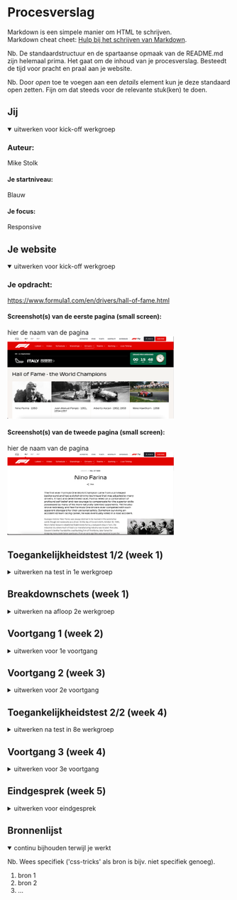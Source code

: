 # Procesverslag
Markdown is een simpele manier om HTML te schrijven.  
Markdown cheat cheet: [Hulp bij het schrijven van Markdown](https://github.com/adam-p/markdown-here/wiki/Markdown-Cheatsheet).

Nb. De standaardstructuur en de spartaanse opmaak van de README.md zijn helemaal prima. Het gaat om de inhoud van je procesverslag. Besteedt de tijd voor pracht en praal aan je website.

Nb. Door *open* toe te voegen aan een *details* element kun je deze standaard open zetten. Fijn om dat steeds voor de relevante stuk(ken) te doen.





## Jij

<details open>
  <summary>uitwerken voor kick-off werkgroep</summary>

  ### Auteur:
  Mike Stolk

  #### Je startniveau:
  Blauw

  #### Je focus:
  Responsive
 
</details>





## Je website

<details open>
  <summary>uitwerken voor kick-off werkgroep</summary>

  ### Je opdracht:
  https://www.formula1.com/en/drivers/hall-of-fame.html

  #### Screenshot(s) van de eerste pagina (small screen): 
  hier de naam van de pagina  
  <img src="readme-images/screen1.png" width="375px" alt="Hall of Fame pagina van Formule 1">

  #### Screenshot(s) van de tweede pagina (small screen):
  hier de naam van de pagina  
  <img src="readme-images/screen2.png" width="375px" alt="Omschrijvings pagina van de formule 1 coureur en zijn cariere.">
 
</details>



## Toegankelijkheidstest 1/2 (week 1)

<details>
  <summary>uitwerken na test in 1e werkgroep</summary>

  ### Bevindingen
  Lijst met je bevindingen die in de test naar voren kwamen:

  #### Screenreader
  De website van de Formule 1 is goed te navigeren. Maar de screenreader neemt niet de grote rode navigation bar mee als hij de website begint voor te lezen.
  Dit zorgt ervoor dat een groot deel van belangrijke informatie wordt overgeslagen. 

  Hier een omschrijving van hoe het opgelost kan worden (met indien nodig afbeeldingen)
  Mijn manier om dit op te lossen is om te proberen de navigation wel leesbaar te maken voor een screenreader

  #### Muis en Toetsenbord 
 deze test moet ik nog doen omdat ik het niet werkende kreeg....

  Hier een omschrijving van hoe het opgelost kan worden (met indien nodig afbeeldingen)


  #### Motoriek (shocks, elastiekjes)
  De website van F1 is goed te bezoeken met een Motorieke beperking. het scrollen gaat gemakkelijk. en als je plotesling een knop indrukt dan kan je snel weer,  terug navigeren. Voor de rest als je bijvoorbeeld 2 vingers aan elkaar had was de website nog steeds goed te navigeren. Soms was het wat lastiger omdat voor Mac
  een van de shortcuts met 2 vingers om de mousepad klikken is. 


  Hier een omschrijving van hoe het opgelost kan worden (met indien nodig afbeeldingen)


  #### Visueel (brillen, contrast, kleurenblind, dark/light). 
  De test met Dark/Light werkte niet omdat de Formule 1 website geen Darkmode Support. 
  Maar de test met wazige visie en tunnelvisie zorgde ervoor dat ik erachter kwam dat de plaatjes niet altijd even scherp zijn voor iedereen
  en de letters ook niet altijd te lezen zijn omdat deze te klein zijn.


  Hier een omschrijving van hoe het opgelost kan worden (met indien nodig afbeeldingen)
    Ik ga dit oplossen door de plaatjes en het lettertype te vergroten zodat het beter leesbaar is. Ook ga ik ervoor zorgen dat er een Darkmode functie is voor de
    website zodat de website ook toegankelijk is voor mensen die niet goed tegen vel licht kunnen.

</details>



## Breakdownschets (week 1)

<details>
  <summary>uitwerken na afloop 2e werkgroep</summary>

  ### de hele pagina: 
  <img src="![Breakdownschets](https://user-images.githubusercontent.com/91497923/190631135-58988459-1439-458b-b707-9d9670a2f595.png)" width="375px" alt="breakdown van de hele pagina">

  ### dynamisch deel (bijv menu): 
  <img src="readme-images/breakdownschets2.png" width="375px" alt="breakdown van het menu">



</details>





## Voortgang 1 (week 2)

<details>
  <summary>uitwerken voor 1e voortgang</summary>


  ### Stand van zaken
  hier dit ging goed & dit was lastig (neem ook screenshots op van delen van je website en code)
  
  
  <img src="readme-images/voortgang1.png" width="375px" alt="1e versie van de pagina">
  
  Wat ging goed:
  - het opstellen van de website
  - de content plaatsen op de website
  - de juiste content vinden
  - de juiste informatie vinden

  Wat was lastig:
  - het gebruiken van CSS Grid is nog best lastig
  - het correct opstellen van de website is lastig
  - de images de juiste grootte geven is lastig

  ### Agenda voor meeting
  samen met je groepje opstellen

  | Mike              | student 2          | student 3    | student 4        |
  | ---               | ---                | ---          | ---              |
  | ik wil bespreken  | en dit             | en ik dit    | en dan ik dat    |
  | hoe ik de grid op | dit als er tijd is | nog een punt | dit wil ik zeker |
  | mijn website beter| ...                | ...          | ...              |
  | maak en daardoor  |
  | de website mooier |
  | en dichter bij het|
  | origineel maak    |

  ### Verslag van meeting
  hier na afloop snel de uitkomsten van de meeting vastleggen

  - punt 1
  - punt 2
  - nog een punt
  - ...

</details>





## Voortgang 2 (week 3)

<details>
  <summary>uitwerken voor 2e voortgang</summary>

  ### Stand van zaken
  hier dit ging goed & dit was lastig (neem ook screenshots op van delen van je website en code)


  ### Agenda voor meeting
  samen met je groepje opstellen

  | student 1      | student 2          | student 3    | student 4        |
  | ---            | ---                | ---          | ---              |
  | dit bespreken  | en dit             | en ik dit    | en dan ik dat    |
  | en dat ook nog | dit als er tijd is | nog een punt | dit wil ik zeker |
  | ...            | ...                | ...          | ...              |


  ### Verslag van meeting
  hier na afloop snel de uitkomsten van de meeting vastleggen

  - punt 1
  - punt 2
  - nog een punt
- ...

</details>





## Toegankelijkheidstest 2/2 (week 4)

<details>
  <summary>uitwerken na test in 8e werkgroep</summary>

  ### Bevindingen
  Lijst met je bevindingen die in de test naar voren kwamen (geef ook aan wat er verbeterd is):

  #### Screenreader
  Hier korte omschrijving (met indien nodig afbeeldingen)

  Hier een omschrijving van hoe het opgelost kan worden (met indien nodig afbeeldingen)


  #### Muis en Toetsenbord 
  Hier korte omschrijving (met indien nodig afbeeldingen)

  Hier een omschrijving van hoe het opgelost kan worden (met indien nodig afbeeldingen)


  #### Motoriek (shocks, elastiekjes)
  Hier korte omschrijving (met indien nodig afbeeldingen)

  Hier een omschrijving van hoe het opgelost kan worden (met indien nodig afbeeldingen)


  #### Visueel (brillen, contrast, kleurenblind, dark/light). 
  Hier korte omschrijving (met indien nodig afbeeldingen)

  Hier een omschrijving van hoe het opgelost kan worden (met indien nodig afbeeldingen)

</details>





## Voortgang 3 (week 4)

<details>
  <summary>uitwerken voor 3e voortgang</summary>

  ### Stand van zaken
  hier dit ging goed & dit was lastig (neem ook screenshots op van delen van je website en code)


  ### Agenda voor meeting
  samen met je groepje opstellen

  | student 1      | student 2          | student 3    | student 4        |
  | ---            | ---                | ---          | ---              |
  | dit bespreken  | en dit             | en ik dit    | en dan ik dat    |
  | en dat ook nog | dit als er tijd is | nog een punt | dit wil ik zeker |
  | ...            | ...                | ...          | ...              |


  ### Verslag van meeting
  hier na afloop snel de uitkomsten van de meeting vastleggen

  - punt 1
  - punt 2
  - nog een punt
  - ...

</details>





## Eindgesprek (week 5)

<details>
  <summary>uitwerken voor eindgesprek</summary>

  ### Je uitkomst - karakteristiek screenshots:
  <img src="readme-images/dummy-plaatje.jpg" width="375px" alt="uitomst opdracht 1">


  ### Dit ging goed/Heb ik geleerd: 
  Korte omschrijving met plaatjes

  <img src="readme-images/dummy-plaatje.jpg" width="375px" alt="top">


  ### Dit was lastig/Is niet gelukt:
  Korte omschrijving met plaatjes

  <img src="readme-images/dummy-plaatje.jpg" width="375px" alt="bummer">
</details>





## Bronnenlijst

<details open>
  <summary>continu bijhouden terwijl je werkt</summary>

  Nb. Wees specifiek ('css-tricks' als bron is bijv. niet specifiek genoeg).

  1. bron 1
  2. bron 2
  3. ...

</details>
